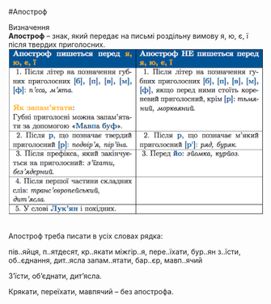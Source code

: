 #Апостроф

<div class="eoz-wrap">
<span class="eoz">Визначення</span>
<div class="eoz-text">
<strong>Апостроф</strong> – знак, який передає на письмi роздiльну вимову <span class="p1">я, ю, є, ї</span> пiсля твердих приголосних.
</div>
</div>


<div class="center">
<img src="../pics/12/4.png" width="600px" class="center"/>
</div>
<br>


<quiz> 
    <question>
       <p>Апостроф треба писати в усіх словах рядка:</p>
           <answer>пів..яйця, п..ятдесят, кр..якати</answer>
           <answer> міжгір..я, пере..їхати, бур..ян</answer>
           <answer correct> з..їсти, об..єднання, дит..ясла</answer>
           <answer> запам..ятати, бар..єр, мавп..ячий</answer>
      <explanation>
<p>З’їсти, об’єднати, дит’ясла.</p>
<p>Крякати, переїхати, мавпячий – без апострофа.</p> 
</explanation>
    </question>
</quiz> 
